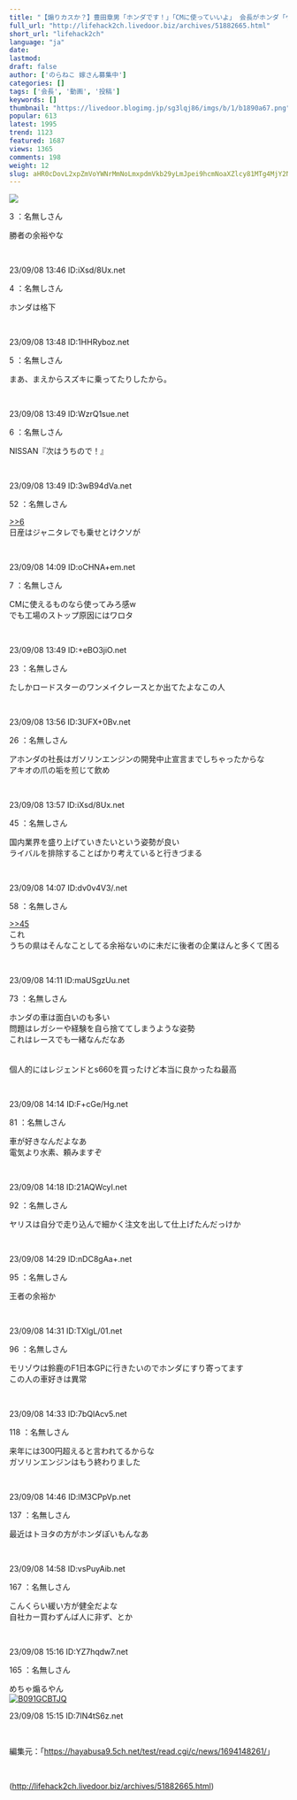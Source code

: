 ```yaml
---
title: "【煽りカスか？】豊田章男「ホンダです！」「CMに使っていいよ」 会長がホンダ「ヴェゼル」に乗り動画を投稿"
full_url: "http://lifehack2ch.livedoor.biz/archives/51882665.html"
short_url: "lifehack2ch"
language: "ja"
date: 
lastmod: 
draft: false
author: ['のらねこ 嫁さん募集中']
categories: []
tags: ['会長', '動画', '投稿']
keywords: []
thumbnail: "https://livedoor.blogimg.jp/sg3lqj86/imgs/b/1/b1890a67.png"
popular: 613
latest: 1995
trend: 1123
featured: 1687
views: 1365
comments: 198
weight: 12
slug: aHR0cDovL2xpZmVoYWNrMmNoLmxpdmVkb29yLmJpei9hcmNoaXZlcy81MTg4MjY2NS5odG1s
---
```


![](https://livedoor.blogimg.jp/sg3lqj86/imgs/b/1/b1890a67.png)

<div><p class='t_name'>3 ：名無しさん</p> <p class='r1'>勝者の余裕やな </p><br><p>23/09/08 13:46 ID:iXsd/8Ux.net</p> <p class='t_name'>4 ：名無しさん</p> <p class='r4'>ホンダは格下 </p><br><p>23/09/08 13:48 ID:1HHRyboz.net</p> <p class='t_name'>5 ：名無しさん</p> <p class='r4'>まあ、まえからスズキに乗ってたりしたから。 </p><br><p>23/09/08 13:49 ID:WzrQ1sue.net</p> <p class='t_name'>6 ：名無しさん</p> <p class='r4'>NISSAN『次はうちので！』 </p><br><p>23/09/08 13:49 ID:3wB94dVa.net</p> <p class='t_name_res'>52 ：名無しさん</p> <p class='r4'><a href='#res_6'>>>6</a> <br> 日産はジャニタレでも乗せとけクソが </p><br><p>23/09/08 14:09 ID:oCHNA+em.net</p> <p class='t_name'>7 ：名無しさん</p> <p class='r4'>CMに使えるものなら使ってみろ感w <br> でも工場のストップ原因にはワロタ </p><br><p>23/09/08 13:49 ID:+eBO3jiO.net</p> <p class='t_name'>23 ：名無しさん</p> <p class='r4'>たしかロードスターのワンメイクレースとか出てたよなこの人 </p><br><p>23/09/08 13:56 ID:3UFX+0Bv.net</p> <p class='t_name'>26 ：名無しさん</p> <p class='r4'>アホンダの社長はガソリンエンジンの開発中止宣言までしちゃったからな <br> アキオの爪の垢を煎じて飲め </p><br><p>23/09/08 13:57 ID:iXsd/8Ux.net</p> <p class='t_name'>45 ：名無しさん</p> <p class='r4'>国内業界を盛り上げていきたいという姿勢が良い <br> ライバルを排除することばかり考えていると行きづまる </p><br><p>23/09/08 14:07 ID:dv0v4V3/.net</p> <p class='t_name_res'>58 ：名無しさん</p> <p class='r4'><a href='#res_45'>>>45</a> <br> これ <br> うちの県はそんなことしてる余裕ないのに未だに後者の企業ほんと多くて困る </p><br><p>23/09/08 14:11 ID:maUSgzUu.net</p> <p class='t_name'>73 ：名無しさん</p> <p class='r4'>ホンダの車は面白いのも多い <br> 問題はレガシーや経験を自ら捨ててしまうような姿勢 <br> これはレースでも一緒なんだなあ <br> <br> <br> 個人的にはレジェンドとs660を買ったけど本当に良かったね最高 </p><br><p>23/09/08 14:14 ID:F+cGe/Hg.net</p> <p class='t_name'>81 ：名無しさん</p> <p class='r4'>車が好きなんだよなあ <br> 電気より水素、頼みますぞ </p><br><p>23/09/08 14:18 ID:21AQWcyI.net</p> <p class='t_name'>92 ：名無しさん</p> <p class='r4'>ヤリスは自分で走り込んで細かく注文を出して仕上げたんだっけか </p><br><p>23/09/08 14:29 ID:nDC8gAa+.net</p> <p class='t_name'>95 ：名無しさん</p> <p class='r4'>王者の余裕か </p><br><p>23/09/08 14:31 ID:TXlgL/01.net</p> <p class='t_name'>96 ：名無しさん</p> <p class='r4'>モリゾウは鈴鹿のF1日本GPに行きたいのでホンダにすり寄ってます <br> この人の車好きは異常 </p><br><p>23/09/08 14:33 ID:7bQlAcv5.net</p> <p class='t_name'>118 ：名無しさん</p> <p class='r4'>来年には300円超えると言われてるからな <br> ガソリンエンジンはもう終わりました </p><br><p>23/09/08 14:46 ID:lM3CPpVp.net</p> <p class='t_name'>137 ：名無しさん</p> <p class='r4'>最近はトヨタの方がホンダぽいもんなあ </p><br><p>23/09/08 14:58 ID:vsPuyAib.net</p> <p class='t_name'>167 ：名無しさん</p> <p class='r4'>こんくらい緩い方が健全だよな <br> 自社カー買わずんば人に非ず、とか </p><br><p>23/09/08 15:16 ID:YZ7hqdw7.net</p> <p class='t_name'>165 ：名無しさん</p> <p class='r2'>めちゃ煽るやん<br><a href='https://www.amazon.co.jp/dp/B091GCBTJQ/?tag=nishiky24-22' target='_blank'><img src='https://m.media-amazon.com/images/I/51CegRyVxcL._SL500_.jpg' alt='B091GCBTJQ' border='0'></a> </p><p>23/09/08 15:15 ID:7lN4tS6z.net</p> <br><p class='p_url'>編集元：「<a href='https://hayabusa9.5ch.net/test/read.cgi/c/news/1694148261/' target='_blank'>https://hayabusa9.5ch.net/test/read.cgi/c/news/1694148261/</a>」</p> <br clear='all'></div>

(http://lifehack2ch.livedoor.biz/archives/51882665.html)
